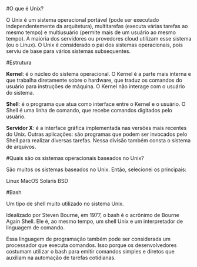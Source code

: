 #O que é Unix?

O Unix é um sistema operacional portável (pode ser executado independentemente da arquitetura), multitarefas (executa várias tarefas ao mesmo tempo) e multiusuário (permite mais de um usuário ao mesmo tempo). A maioria dos servidores ou provedores cloud utilizam esse sistema (ou o Linux). O Unix é considerado o pai dos sistemas operacionais, pois serviu de base para vários sistemas subsequentes.

#Estrutura

**Kernel**: é o núcleo do sistema operacional. O Kernel é a parte mais interna e que trabalha diretamente sobre o hardware, que traduz os comandos do usuário para instruções de máquina. O Kernel não interage com o usuário do sistema.

**Shell**: é o programa que atua como interface entre o Kernel e o usuário. O Shell é uma linha de comando, que recebe comandos digitados pelo usuário.

**Servidor X**: é a interface gráfica implementada nas versões mais recentes do Unix.
Outras aplicações: são programas que podem ser invocados pelo Shell para realizar diversas tarefas. Nessa divisão também consta o sistema de arquivos.

#Quais são os sistemas operacionais baseados no Unix?

São muitos os sistemas baseados no Unix. Então, selecionei os principais:

Linux
MacOS
Solaris
BSD


#Bash

Um tipo de shell muito utilizado no sistema Unix.

Idealizado por Steven Bourne, em 1977, o bash é o acrônimo de Bourne Again Shell. Ele é, ao mesmo tempo, um shell Unix e um interpretador de linguagem de comando.  

Essa linguagem de programação também pode ser considerada um processador que executa comandos. Isso porque os desenvolvedores costumam utilizar o bash para emitir comandos simples e diretos que auxiliam na automação de tarefas cotidianas. 
